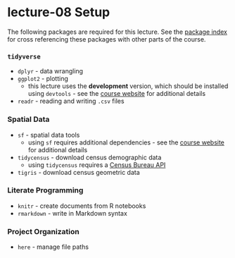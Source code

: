 # lecture-08 Setup
The following packages are required for this lecture. See the [package index](https://slu-soc5650.github.io/package-index/) for cross referencing these packages with other parts of the course.

### `tidyverse`

* `dplyr` - data wrangling
* `ggplot2` - plotting
    * this lecture uses the **development** version, which should be installed using `devtools` - see the [course website](https://slu-soc5650.github.io/course-software/) for additional details
* `readr` - reading and writing `.csv` files

### Spatial Data
* `sf` - spatial data tools
    * using `sf` requires additional dependencies - see the [course website](https://slu-soc5650.github.io/course-software/) for additional details 
* `tidycensus` - download census demographic data
    * using `tidycensus` requires a [Census Bureau API](https://api.census.gov/data/key_signup.html)
* `tigris` - download census geometric data

### Literate Programming
* `knitr` - create documents from R notebooks
* `rmarkdown` - write in Markdown syntax

### Project Organization
* `here` - manage file paths
